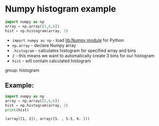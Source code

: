 # Numpy histogram example

```python
import numpy as np
array = np.array([5,6,6])
hist = np.histogram(array, 2)
```

- `import numpy as np` - load [lib:Numpy module](/python-numpy/how-to-install-python-numpy-lib) for Python
- `np.array` - declare Numpy array
- `.histogram` - calculates histogram for specified array and bins
- `2` - this means we want to automatically create 3 bins for our histogram
- `hist` - will contain calculated histogram

group: histogram

## Example: 
```python
import numpy as np
array = np.array([5,6,6])
hist = np.histogram(array, 2)
print(hist)
```
```
(array([1, 2]), array([5. , 5.5, 6. ]))

```

